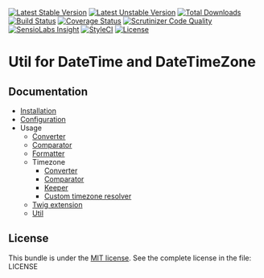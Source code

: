 [![Latest Stable Version](https://img.shields.io/packagist/v/gpslab/date-bundle.svg?maxAge=3600&label=stable)](https://packagist.org/packages/gpslab/date-bundle)
[![Latest Unstable Version](https://img.shields.io/packagist/vpre/gpslab/date-bundle.svg?maxAge=3600&label=unstable)](https://packagist.org/packages/gpslab/date-bundle)
[![Total Downloads](https://img.shields.io/packagist/dt/gpslab/date-bundle.svg?maxAge=3600)](https://packagist.org/packages/gpslab/date-bundle)
[![Build Status](https://img.shields.io/travis/gpslab/date-bundle.svg?maxAge=3600)](https://travis-ci.org/gpslab/date-bundle)
[![Coverage Status](https://img.shields.io/coveralls/gpslab/date-bundle.svg?maxAge=3600)](https://coveralls.io/github/gpslab/date-bundle?branch=master)
[![Scrutinizer Code Quality](https://img.shields.io/scrutinizer/g/gpslab/date-bundle.svg?maxAge=3600)](https://scrutinizer-ci.com/g/gpslab/date-bundle/?branch=master)
[![SensioLabs Insight](https://img.shields.io/sensiolabs/i/e02ff7b3-f7f5-493e-8afc-03317ab7fe8e.svg?maxAge=3600&label=SLInsight)](https://insight.sensiolabs.com/projects/e02ff7b3-f7f5-493e-8afc-03317ab7fe8e)
[![StyleCI](https://styleci.io/repos/75742790/shield?branch=master)](https://styleci.io/repos/75742790)
[![License](https://img.shields.io/packagist/l/gpslab/date-bundle.svg?maxAge=3600)](https://github.com/gpslab/date-bundle)

Util for DateTime and DateTimeZone
==================================

## Documentation

 * [Installation](docs/installation.md)
 * [Configuration](docs/configuration.md)
 * Usage
    * [Converter](docs/usage/converter.md)
    * [Comparator](docs/usage/comparator.md)
    * [Formatter](docs/usage/formatter.md)
    * Timezone
      * [Converter](docs/usage/tz/converter.md)
      * [Comparator](docs/usage/tz/comparator.md)
      * [Keeper](docs/usage/tz/keeper.md)
      * [Custom timezone resolver](docs/usage/tz/resolver.md)
    * [Twig extension](docs/usage/twig.md)
    * [Util](docs/usage/util.md)

## License

This bundle is under the [MIT license](http://opensource.org/licenses/MIT). See the complete license in the file: LICENSE
